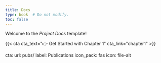 ```yaml
---
title: Docs
type: book  # Do not modify.
toc: false
---
```


Welcome to the _Project Docs_ template!

{{< cta cta_text="👉 Get Started with Chapter 1" cta_link="chapter1" >}}

cta:
  url: pubs/
  label: Publications
  icon_pack: fas
  icon: file-alt
